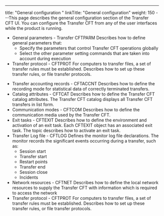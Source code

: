 ---
title: "General configuration "
linkTitle: "General configuration"
weight: 150
---This page describes the general configuration section of the Transfer CFT UI. You can configure the Transfer CFT from any of the user interfaces while the product is running.

* General parameters - Transfer CFTPARM Describes how to define general parameters that:
    *   Specify the parameters that control Transfer CFT operations globally
    *   Select the other parameter setting commands that are taken into account during execution
* Transfer protocol - CFTPROT For computers to transfer files, a set of transfer rules must be established. Describes how to set up these transfer rules, or file transfer protocols.

<!-- -->

* Transfer accounting records - CFTACCNT Describes how to define the recording mode for statistical data of correctly terminated transfers.
* Catalog attributes - CFTCAT Describes how to define the Transfer CFT catalog attributes. The Transfer CFT catalog displays all Transfer CFT transfers in list form.
* Communication modes - CFTCOM Describes how to define the communication media used by the Transfer CFT.
* Exit tasks - CFTEXIT Describes how to define the environment and activation of an exit task. Each CFTEXIT object has an associated exit task. The topic describes how to activate an exit task.
* Transfer Log file - CFTLOG Defines the monitor log file declarations. The monitor records the significant events occurring during a transfer, such as:
    *   Session start
    *   Transfer start
    *   Restart points
    *   Transfer end
    *   Session close
    *   Incidents
* Network resources - CFTNET Describes how to define the local network resources to supply the Transfer CFT with information which is required to access the network
* Transfer protocol - CFTPROT For computers to transfer files, a set of transfer rules must be established. Describes how to set up these transfer rules, or file transfer protocols.
